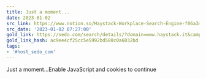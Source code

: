 ```yaml
---
title: Just a moment...
date: 2023-01-02
src_link: https://www.notion.so/Haystack-Workplace-Search-Engine-f06a3407013047aba91fa3e888c8a598
src_date: '2023-01-02 07:27:00'
gold_link: https://sedo.com/search/details/?domain=www.haystack.it&campaignId=329145&origin=sales_lander_15
gold_link_hash: ac9ee4cf25cc5e5992bd580c0a6032bd
tags:
- '#host_sedo_com'
---
```



Just a moment...Enable JavaScript and cookies to continue